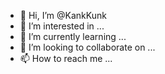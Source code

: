 - 👋 Hi, I’m @KankKunk
- 👀 I’m interested in ...
- 🌱 I’m currently learning ...
- 💞️ I’m looking to collaborate on ...
- 📫 How to reach me ...

<!---
KankKunk/KankKunk is a ✨ special ✨ repository because its `README.md` (this file) appears on your GitHub profile.
You can click the Preview link to take a look at your changes.
--->
